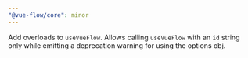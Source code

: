 ```yaml
---
"@vue-flow/core": minor
---
```


Add overloads to `useVueFlow`. Allows calling `useVueFlow` with an `id` string only while emitting a deprecation warning for using the options obj.
